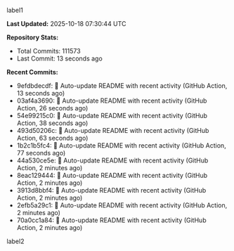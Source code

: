 
label1 
<!-- ACTIVITY_START -->
**Last Updated:** 2025-10-18 07:30:44 UTC

**Repository Stats:**
- Total Commits: 111573
- Last Commit: 13 seconds ago

**Recent Commits:**
- 9efdbdecdf: 🤖 Auto-update README with recent activity (GitHub Action, 13 seconds ago)
- 03af4a3690: 🤖 Auto-update README with recent activity (GitHub Action, 26 seconds ago)
- 54e99215c0: 🤖 Auto-update README with recent activity (GitHub Action, 38 seconds ago)
- 493d50206c: 🤖 Auto-update README with recent activity (GitHub Action, 63 seconds ago)
- 1b2c1b5fc4: 🤖 Auto-update README with recent activity (GitHub Action, 77 seconds ago)
- 44a530ce5e: 🤖 Auto-update README with recent activity (GitHub Action, 2 minutes ago)
- 8eac129444: 🤖 Auto-update README with recent activity (GitHub Action, 2 minutes ago)
- 3913d8bbf4: 🤖 Auto-update README with recent activity (GitHub Action, 2 minutes ago)
- 2efb5a29c1: 🤖 Auto-update README with recent activity (GitHub Action, 2 minutes ago)
- 70a0cc1a84: 🤖 Auto-update README with recent activity (GitHub Action, 2 minutes ago)
<!-- ACTIVITY_END -->

label2
